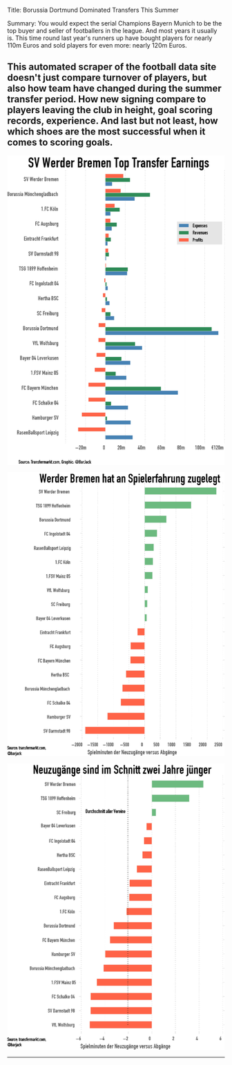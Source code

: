 Title: Borussia Dortmund Dominated Transfers This Summer

Summary: You would expect the serial Champions Bayern Munich to be the top
buyer and seller of footballers in the league. And most years it usually is.
This time round last year's runners up have bought players for nearly 110m Euros
and sold players for even more: nearly 120m Euros.

This automated scraper of the football data site doesn't just compare turnover
of players, but also how team have changed during the summer transfer period.
How new signing compare to players leaving the club in height, goal scoring
records, experience. And last but not least, how which shoes are the most
successful when it comes to scoring goals.
------------

![Transfer Profit Comparison](Bundesliga_Transfer_Bilanz.png)

![Experience Comparison](Erfahrung.png)

![Age Comparison](Alter.png)

------------

